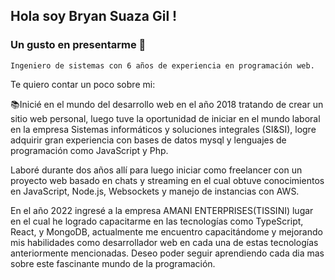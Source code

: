 ## Hola soy Bryan Suaza Gil ! 

### Un gusto en presentarme 👋
```
Ingeniero de sistemas con 6 años de experiencia en programación web.
```

Te quiero contar un poco sobre mi:

📚Inicié en el mundo del desarrollo web en el año 2018 tratando de crear un sitio web personal, luego tuve la oportunidad de iniciar en el mundo laboral en la empresa Sistemas informáticos y soluciones integrales (SI&SI), logre adquirir gran experiencia con bases de datos mysql
y lenguajes de programación como JavaScript y Php. 

Laboré durante dos años allí para luego iniciar como freelancer con un proyecto web basado en chats y streaming en el cual obtuve conocimientos en JavaScript, Node.js, Websockets y manejo de instancias con AWS. 

En el año 2022 ingresé a la empresa AMANI ENTERPRISES(TISSINI) lugar en el cual he logrado capacitarme en las tecnologías como TypeScript, React, y MongoDB, actualmente me encuentro capacitándome y mejorando mis habilidades como desarrollador web en cada una de estas tecnologías anteriormente mencionadas. Deseo poder seguir aprendiendo cada dia mas sobre este fascinante mundo de la programación.
